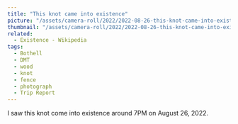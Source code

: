 ```yaml
---
title: "This knot came into existence"
picture: "/assets/camera-roll/2022/2022-08-26-this-knot-came-into-existence/20220827_022056215_iOS.jpg"
thumbnail: "/assets/camera-roll/2022/2022-08-26-this-knot-came-into-existence/20220827_022056215_iOS-thumbnail.jpg"
related:
  - Existence - Wikipedia
tags:
  - Bothell
  - DMT
  - wood
  - knot
  - fence
  - photograph
  - Trip Report
---
```

I saw this knot come into existence around 7PM on August 26, 2022. 